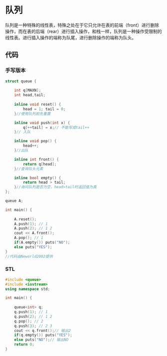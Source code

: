 # 队列

队列是一种特殊的线性表，特殊之处在于它只允许在表的前端（front）进行删除操作，而在表的后端（rear）进行插入操作，和栈一样，队列是一种操作受限制的线性表。进行插入操作的端称为队尾，进行删除操作的端称为队头。
## 代码
### 手写版本

```cpp
struct queue {
    
    int q[MAXN];
    int head,tail;
    
    inline void reset() {
        head = 1; tail = 0;
    }//使用队列前先重置

    inline void push(int x) {
        q[++tail] = x;// 不能写成tail++
    }// 入队

    inline void pop() {
        head++;
    }//出队

    inline int front() {
        return q[head];
    }//查询队头元素

    inline bool empty() {
        return head > tail;
    }//询问队列是否为空，head>tail时返回值为真
};

queue A;

int main() {
    
    A.reset();
    A.push(1); // 1
    A.push(2); // 1 2
    cout << A.front();
    A.pop(); // 1
    if(A.empty()) puts("NO");
    else puts("YES");
}
//代码由Neworld2002提供
```
### STL
```cpp
#include <queue>
#include <iostream>
using namespace std;

int main() {
    
    queue<int> q;
    q.push(1); // 1
    q.push(2); // 1 2
    q.pop(); // 2
    q.push(3); // 2 3
    cout << q.front();// 输出2
    if(q.empty()) puts("YES");
    else puts("NO");// 输出NO
    return 0;
}
```
